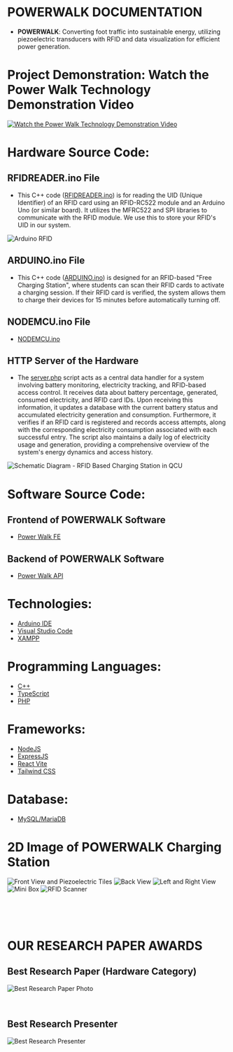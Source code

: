 # POWERWALK DOCUMENTATION
- **POWERWALK**: Converting foot traffic into sustainable energy, utilizing piezoelectric transducers with RFID and data visualization for efficient power generation.

# Project Demonstration: Watch the Power Walk Technology Demonstration Video
[![Watch the Power Walk Technology Demonstration Video](https://img.youtube.com/vi/HKBozvnk5LI/0.jpg)](https://www.youtube.com/watch?v=HKBozvnk5LI)

# Hardware Source Code:
## RFIDREADER.ino File
- This C++ code ([RFIDREADER.ino](https://github.com/JCJ02/power-walk-arduino-uno/blob/main/RFIDREADER.ino)) is for reading the UID (Unique Identifier) of an RFID card using an RFID-RC522 module and an Arduino Uno (or similar board). It utilizes the MFRC522 and SPI libraries to communicate with the RFID module. We use this to store your RFID's UID in our system.

![Arduino RFID](Arduino_RFID.jpg)


## ARDUINO.ino File
- This C++ code ([ARDUINO.ino](https://github.com/JCJ02/power-walk-arduino-uno/blob/main/ARDUINO.ino)) is designed for an RFID-based "Free Charging Station", where students can scan their RFID cards to activate a charging session. If their RFID card is verified, the system allows them to charge their devices for 15 minutes before automatically turning off.

## NODEMCU.ino File
- [NODEMCU.ino](https://github.com/JCJ02/power-walk-nodemcu-esp8266)

## HTTP Server of the Hardware
- The [server.php](https://github.com/JCJ02/power-walk-system-php) script acts as a central data handler for a system involving battery monitoring, electricity tracking, and RFID-based access control. It receives data about battery percentage, generated, consumed electricity, and RFID card IDs. Upon receiving this information, it updates a database with the current battery status and accumulated electricity generation and consumption. Furthermore, it verifies if an RFID card is registered and records access attempts, along with the corresponding electricity consumption associated with each successful entry. The script also maintains a daily log of electricity usage and generation, providing a comprehensive overview of the system's energy dynamics and access history.

![Schematic Diagram - RFID Based Charging Station in QCU](Schematic_Diagram.jpg)


# Software Source Code:
## Frontend of POWERWALK Software
- [Power Walk FE](https://github.com/JCJ02/power-walk-fe)

## Backend of POWERWALK Software
- [Power Walk API](https://github.com/JCJ02/power-walk-api)

# Technologies:
- [Arduino IDE](https://www.arduino.cc/en/software)
- [Visual Studio Code](https://code.visualstudio.com/)
- [XAMPP](https://www.apachefriends.org/download.html)

# Programming Languages:
- [C++](https://www.w3schools.com/cpp/cpp_intro.asp)
- [TypeScript](https://www.typescriptlang.org/)
- [PHP](https://www.php.net/)

# Frameworks:
- [NodeJS](https://nodejs.org/en)
- [ExpressJS](https://expressjs.com/)
- [React Vite](https://v3.vitejs.dev/guide/)
- [Tailwind CSS](https://tailwindcss.com/docs/installation/using-vite)

# Database:
- [MySQL/MariaDB](https://dev.mysql.com/doc/)

# 2D Image of POWERWALK Charging Station
![Front View and Piezoelectric Tiles](front-view-and-tiles.png)
![Back View](back-view.png)
![Left and Right View](left-and-right-view.png)
![Mini Box](mini-box-view.png)
![RFID Scanner](RFID-scanner.png)

<br/>
<br/>
<br/>

# OUR RESEARCH PAPER AWARDS
## Best Research Paper (Hardware Category)
![Best Research Paper Photo](best-research-paper.jpg)

<br/>

## Best Research Presenter
![Best Research Presenter](best-research-presenter.jpg)
